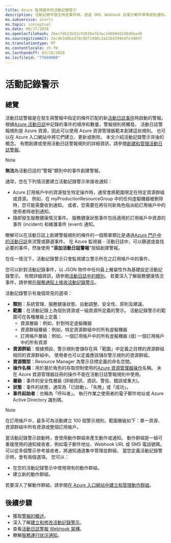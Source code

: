 ```yaml
---
title: Azure 監視器中的活動記錄警示
description: 活動記錄中發生特定事件時，透過 SMS、Webhook 及電子郵件等等收到通知。
ms.subservice: alerts
ms.topic: conceptual
ms.date: 09/17/2018
ms.openlocfilehash: 26ecfdb33b92c91010af63ec14089dd148d6bad0
ms.sourcegitcommit: 2ec4b3d0bad7dc0071400c2a2264399e4fe34897
ms.translationtype: MT
ms.contentlocale: zh-TW
ms.lasthandoff: 03/28/2020
ms.locfileid: "77669008"
---
```

# <a name="alerts-on-activity-log"></a>活動記錄警示

## <a name="overview"></a>總覽

活動日誌警報是在發生與警報中指定的條件匹配的新[活動日誌事件](activity-log-schema.md)時啟動的警報。 根據[Azure 活動日誌](platform-logs-overview.md)中記錄的事件的順序和數量，警報規則將觸發。 活動日誌警報規則是 Azure 資源，因此可以使用 Azure 資源管理器範本創建這些規則。 也可以在 Azure 入口網站中將它們建立、更新或刪除。 本文介紹活動記錄警示背後的概念。 有關創建或使用活動日誌警報規則的詳細資訊，請參閱[創建和管理活動日誌警報](alerts-activity-log.md)。

> [!NOTE]
> **無法**為活動日誌的"警報"類別中的事件創建警報。

通常，您在下列情況要建立活動記錄警示來接收通知：

* Azure 訂用帳戶中的資源發生特定操作時，通常會將範圍限定在特定資源群組或資源。 例如，在 myProductionResourceGroup 中的任何虛擬機器被刪除時，您可能需要收到通知。 或者，您需要在將任何新角色指派給訂用帳戶中的使用者時收到通知。
* 隨即發生服務健康情況事件。 服務健康狀態事件包括適用於訂用帳戶中資源的事件 (incident) 和維護事件 (event) 通知。

瞭解可以在活動日誌上創建警報規則的條件的一個簡單類比是通過[Azure 門戶中的活動日誌](activity-log-view.md#azure-portal)來流覽或篩選事件。 在 Azure 監視器 - 活動日誌中，可以篩選或查找必要的事件，然後使用 **"添加活動日誌警報**"按鈕創建警報。

在任一情況下，活動記錄警示只會監視建立警示所在之訂用帳戶中的事件。

您可以針對活動記錄事件，以 JSON 物件中任何最上層屬性作為基礎設定活動記錄警示。 有關詳細資訊，請參閱[活動日誌中的類別](activity-log-view.md#categories-in-the-activity-log)。 若要深入了解服務健康情況事件，請參閱[在服務通知上接收活動記錄警示](alerts-activity-log-service-notifications.md)。 

活動記錄警示有幾個常見的選項：

- **類別**：系統管理、服務健康狀態、自動調整、安全性、原則及建議。 
- **範圍**：在活動記錄上為個別資源或一組資源所定義的警示。 活動記錄警示的範圍可在各種層級上定義：
    - 資源層級：例如，針對特定虛擬機器
    - 資源群組層級：例如，特定資源群組中的所有虛擬機器
    - 訂用帳戶層級：例如，一個訂用帳戶中的所有虛擬機器 (或) 一個訂用帳戶中的所有資源
- **資源群組**：根據預設，警示規則會儲存在與「範圍」中定義之目標的資源群組相同的資源群組中。 使用者也可以定義應該儲存警示規則的資源群組。
- **資源類型**：Resource Manager 為警示目標定義的命名空間。
- **操作名稱**：用於基於角色的存取控制使用的[Azure 資源管理器操作](../../role-based-access-control/resource-provider-operations.md)名稱。 未在 Azure 資源管理器註冊的操作不能在活動日誌警報規則中使用。
- **層級**：事件的安全性層級 (詳細資訊、資訊、警告、錯誤或重大)。
- **狀態**：事件的狀態，通常為「已啟動」、「失敗」或「成功」。
- **事件起始者**：也稱為「呼叫者」。 執行作業之使用者的電子郵件地址或 Azure Active Directory 識別碼。

> [!NOTE]
> 在訂用帳戶中，最多可為活動建立 100 個警示規則，範圍層級如下：單一資源、資源群組中所有資源或整個訂用帳戶。

當活動記錄警示啟動時，會使用動作群組來產生動作或通知。 動作群組是一組可重複使用的通知接收者，例如電子郵件地址、Webhook URL 或 SMS 電話號碼。 可以從多個警示參考接收者，將通知通道集中管理並群組。 當您定義活動記錄警示時，會有兩個選項。 您可以：

* 在您的活動記錄警示中使用現有的動作群組。
* 建立新的動作群組。

若要深入了解動作群組，請參閱[在 Azure 入口網站中建立和管理動作群組](action-groups.md)。


## <a name="next-steps"></a>後續步驟

- 獲取[警報的概述](alerts-overview.md)。
- 深入了解[建立和修改活動記錄警示](alerts-activity-log.md)。
- 查看[活動日誌警報 Webhook 架構](activity-log-alerts-webhook.md)。
- 瞭解[服務運行狀況通知](service-notifications.md)。
